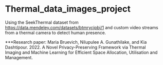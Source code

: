 # Thermal_data_images_project

Using the SeekThermal dataset from https://data.mendeley.com/datasets/btmrycjpbj/1 and custom video streams from a thermal camera to detect human presence.


***Research paper:
Maria Bruevich, Nilupulee A. Gunathilake, and Kia Dashtipour. 2022. A Novel Privacy-Preserving Framework via Thermal Imaging and Machine Learning for Efficient Space Allocation, Utilisation and Management.
